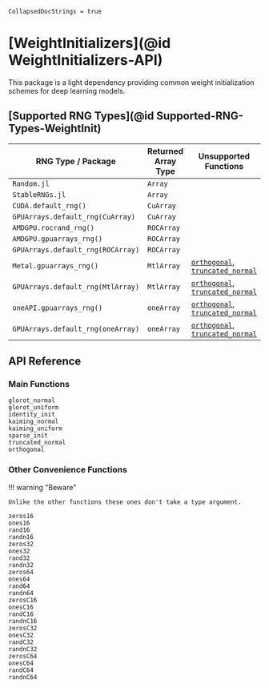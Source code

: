 ```@meta
CollapsedDocStrings = true
```

# [WeightInitializers](@id WeightInitializers-API)

This package is a light dependency providing common weight initialization schemes for deep
learning models.

## [Supported RNG Types](@id Supported-RNG-Types-WeightInit)

| **RNG Type / Package**            | **Returned Array Type** | **Unsupported Functions**                        |
| --------------------------------- | ----------------------- | ------------------------------------------------ |
| `Random.jl`                       | `Array`                 |                                                  |
| `StableRNGs.jl`                   | `Array`                 |                                                  |
| `CUDA.default_rng()`              | `CuArray`               |                                                  |
| `GPUArrays.default_rng(CuArray)`  | `CuArray`               |                                                  |
| `AMDGPU.rocrand_rng()`            | `ROCArray`              |                                                  |
| `AMDGPU.gpuarrays_rng()`          | `ROCArray`              |                                                  |
| `GPUArrays.default_rng(ROCArray)` | `ROCArray`              |                                                  |
| `Metal.gpuarrays_rng()`           | `MtlArray`              | [`orthogonal`](@ref), [`truncated_normal`](@ref) |
| `GPUArrays.default_rng(MtlArray)` | `MtlArray`              | [`orthogonal`](@ref), [`truncated_normal`](@ref) |
| `oneAPI.gpuarrays_rng()`          | `oneArray`              | [`orthogonal`](@ref), [`truncated_normal`](@ref) |
| `GPUArrays.default_rng(oneArray)` | `oneArray`              | [`orthogonal`](@ref), [`truncated_normal`](@ref) |

## API Reference

### Main Functions

```@docs
glorot_normal
glorot_uniform
identity_init
kaiming_normal
kaiming_uniform
sparse_init
truncated_normal
orthogonal
```

### Other Convenience Functions

!!! warning "Beware"

    Unlike the other functions these ones don't take a type argument.

```@docs
zeros16
ones16
rand16
randn16
zeros32
ones32
rand32
randn32
zeros64
ones64
rand64
randn64
zerosC16
onesC16
randC16
randnC16
zerosC32
onesC32
randC32
randnC32
zerosC64
onesC64
randC64
randnC64
```
